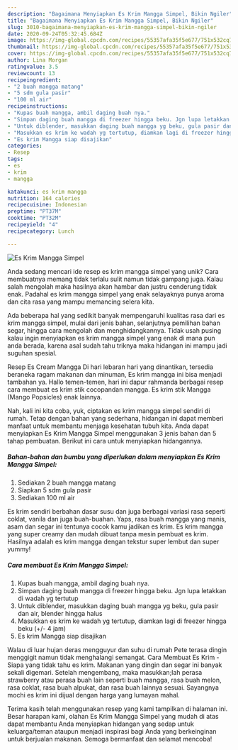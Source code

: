 ```yaml
---
description: "Bagaimana Menyiapkan Es Krim Mangga Simpel, Bikin Ngiler"
title: "Bagaimana Menyiapkan Es Krim Mangga Simpel, Bikin Ngiler"
slug: 3010-bagaimana-menyiapkan-es-krim-mangga-simpel-bikin-ngiler
date: 2020-09-24T05:32:45.684Z
image: https://img-global.cpcdn.com/recipes/55357afa35f5e677/751x532cq70/es-krim-mangga-simpel-foto-resep-utama.jpg
thumbnail: https://img-global.cpcdn.com/recipes/55357afa35f5e677/751x532cq70/es-krim-mangga-simpel-foto-resep-utama.jpg
cover: https://img-global.cpcdn.com/recipes/55357afa35f5e677/751x532cq70/es-krim-mangga-simpel-foto-resep-utama.jpg
author: Lina Morgan
ratingvalue: 3.5
reviewcount: 13
recipeingredient:
- "2 buah mangga matang"
- "5 sdm gula pasir"
- "100 ml air"
recipeinstructions:
- "Kupas buah mangga, ambil daging buah nya."
- "Simpan daging buah mangga di freezer hingga beku. Jgn lupa letakkan di wadah yg tertutup"
- "Untuk diblender, masukkan daging buah mangga yg beku, gula pasir dan air, blender hingga halus"
- "Masukkan es krim ke wadah yg tertutup, diamkan lagi di freezer hingga beku (+/- 4 jam)"
- "Es krim Mangga siap disajikan"
categories:
- Resep
tags:
- es
- krim
- mangga

katakunci: es krim mangga 
nutrition: 164 calories
recipecuisine: Indonesian
preptime: "PT37M"
cooktime: "PT32M"
recipeyield: "4"
recipecategory: Lunch

---
```



![Es Krim Mangga Simpel](https://img-global.cpcdn.com/recipes/55357afa35f5e677/751x532cq70/es-krim-mangga-simpel-foto-resep-utama.jpg)

Anda sedang mencari ide resep es krim mangga simpel yang unik? Cara membuatnya memang tidak terlalu sulit namun tidak gampang juga. Kalau salah mengolah maka hasilnya akan hambar dan justru cenderung tidak enak. Padahal es krim mangga simpel yang enak selayaknya punya aroma dan cita rasa yang mampu memancing selera kita.

Ada beberapa hal yang sedikit banyak mempengaruhi kualitas rasa dari es krim mangga simpel, mulai dari jenis bahan, selanjutnya pemilihan bahan segar, hingga cara mengolah dan menghidangkannya. Tidak usah pusing kalau ingin menyiapkan es krim mangga simpel yang enak di mana pun anda berada, karena asal sudah tahu triknya maka hidangan ini mampu jadi suguhan spesial.

Resep Es Cream Mangga Di hari lebaran hari yang dinantikan, tersedia beraneka ragam makanan dan minuman, Es krim mangga ini bisa menjadi tambahan ya. Hallo temen-temen, hari ini dapur rahmanda berbagai resep cara membuat es krim stik cocopandan mangga. Es krim stik Mangga (Mango Popsicles) enak lainnya.


Nah, kali ini kita coba, yuk, ciptakan es krim mangga simpel sendiri di rumah. Tetap dengan bahan yang sederhana, hidangan ini dapat memberi manfaat untuk membantu menjaga kesehatan tubuh kita. Anda dapat menyiapkan Es Krim Mangga Simpel menggunakan 3 jenis bahan dan 5 tahap pembuatan. Berikut ini cara untuk menyiapkan hidangannya.

<!--inarticleads1-->

##### Bahan-bahan dan bumbu yang diperlukan dalam menyiapkan Es Krim Mangga Simpel:

1. Sediakan 2 buah mangga matang
1. Siapkan 5 sdm gula pasir
1. Sediakan 100 ml air


Es krim sendiri berbahan dasar susu dan juga berbagai variasi rasa seperti coklat, vanila dan juga buah-buahan. Yaps, rasa buah mangga yang manis, asam dan segar ini tentunya cocok kamu jadikan es krim. Es krim mangga yang super creamy dan mudah dibuat tanpa mesin pembuat es krim. Hasilnya adalah es krim mangga dengan tekstur super lembut dan super yummy! 

<!--inarticleads2-->

##### Cara membuat Es Krim Mangga Simpel:

1. Kupas buah mangga, ambil daging buah nya.
1. Simpan daging buah mangga di freezer hingga beku. Jgn lupa letakkan di wadah yg tertutup
1. Untuk diblender, masukkan daging buah mangga yg beku, gula pasir dan air, blender hingga halus
1. Masukkan es krim ke wadah yg tertutup, diamkan lagi di freezer hingga beku (+/- 4 jam)
1. Es krim Mangga siap disajikan


Walau di luar hujan deras mengguyur dan suhu di rumah Pete terasa dingin menggigit namun tidak menghalangi semangat. Cara Membuat Es Krim - Siapa yang tidak tahu es krim. Makanan yang dingin dan segar ini banyak sekali digemari. Setelah mengembang, maka masukkan;lah perasa strawberry atau perasa buah lain seperti buah mangga, rasa buah melon, rasa coklat, rasa buah alpukat, dan rasa buah lainnya sesuai. Sayangnya mochi es krim ini dijual dengan harga yang lumayan mahal. 

Terima kasih telah menggunakan resep yang kami tampilkan di halaman ini. Besar harapan kami, olahan Es Krim Mangga Simpel yang mudah di atas dapat membantu Anda menyiapkan hidangan yang sedap untuk keluarga/teman ataupun menjadi inspirasi bagi Anda yang berkeinginan untuk berjualan makanan. Semoga bermanfaat dan selamat mencoba!
